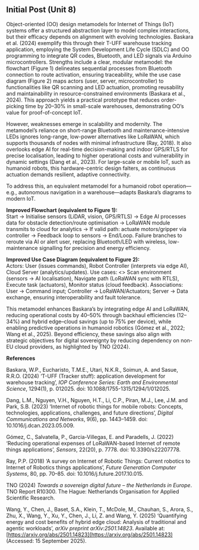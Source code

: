 ## **Initial Post (Unit 8\)**

Object-oriented (OO) design metamodels for Internet of Things (IoT) systems offer a structured abstraction layer to model complex interactions, but their efficacy depends on alignment with evolving technologies. Baskara et al. (2024) exemplify this through their T-UFF warehouse tracking application, employing the System Development Life Cycle (SDLC) and OO programming to integrate QR codes, Bluetooth, and LED signals via Arduino microcontrollers. Strengths include a clear, modular metamodel: the flowchart (Figure 1\) delineates sequential processes from Bluetooth connection to route activation, ensuring traceability, while the use case diagram (Figure 2\) maps actors (user, server, microcontroller) to functionalities like QR scanning and LED actuation, promoting reusability and maintainability in resource-constrained environments (Baskara et al., 2024). This approach yields a practical prototype that reduces order-picking time by 20–30% in small-scale warehouses, demonstrating OO’s value for proof-of-concept IoT.

However, weaknesses emerge in scalability and modernity. The metamodel’s reliance on short-range Bluetooth and maintenance-intensive LEDs ignores long-range, low-power alternatives like LoRaWAN, which supports thousands of nodes with minimal infrastructure (Ray, 2018). It also overlooks edge AI for real-time decision-making and indoor GPS/RTLS for precise localisation, leading to higher operational costs and vulnerability in dynamic settings (Dang et al., 2023). For large-scale or mobile IoT, such as humanoid robots, this hardware-centric design falters, as continuous actuation demands resilient, adaptive connectivity.

To address this, an equivalent metamodel for a humanoid robot operation—e.g., autonomous navigation in a warehouse—adapts Baskara’s diagrams to modern IoT.

**Improved Flowchart (equivalent to Figure 1):**  
Start → Initialise sensors (LiDAR, vision, GPS/RTLS) → Edge AI processes data for obstacle detection/route optimisation → LoRaWAN module transmits to cloud for analytics → If valid path: actuate motors/gripper via controller → Feedback loop to sensors → End/Loop. Failure branches to reroute via AI or alert user, replacing Bluetooth/LED with wireless, low-maintenance signalling for precision and energy efficiency.

**Improved Use Case Diagram (equivalent to Figure 2):**  
Actors: User (issues commands), Robot Controller (interprets via edge AI), Cloud Server (analytics/updates). Use cases: \<\> Scan environment (sensors → AI localisation), Navigate path (LoRaWAN sync with RTLS), Execute task (actuators), Monitor status (cloud feedback). Associations: User → Command input; Controller → LoRaWAN/Actuators; Server → Data exchange, ensuring interoperability and fault tolerance.

This metamodel enhances Baskara’s by integrating edge AI and LoRaWAN, reducing operational costs by 40–50% through backhaul efficiencies (12–34%) and hybrid edge–cloud savings (up to 75% per device), while enabling predictive operations in humanoid robotics (Gómez et al., 2022; Wang et al., 2025). Beyond efficiency, these savings also align with strategic objectives for digital sovereignty by reducing dependency on non-EU cloud providers, as highlighted by TNO (2024).

**References**

Baskara, W.P., Eucharisto, T.M.E., Utari, N.K.R., Soimun, A. and Sasue, R.R.O. (2024) ‘T-UFF (Tracker stuff): application development for warehouse tracking’, *IOP Conference Series: Earth and Environmental Science*, 1294(1), p. 012025\. doi: 10.1088/1755-1315/1294/1/012025.

Dang, L.M., Nguyen, V.H., Nguyen, H.T., Li, C.P., Piran, M.J., Lee, J.M. and Park, S.B. (2023) ‘Internet of robotic things for mobile robots: Concepts, technologies, applications, challenges, and future directions’, *Digital Communications and Networks*, 9(6), pp. 1443–1459. doi: 10.1016/j.dcan.2023.05.009.

Gómez, C., Salvatella, P., Garcia-Villegas, E. and Paradells, J. (2022) ‘Reducing operational expenses of LoRaWAN-based Internet of remote things applications’, *Sensors*, 22(20), p. 7778\. doi: 10.3390/s22207778.

Ray, P.P. (2018) ‘A survey on Internet of Robotic Things: Current robotics to Internet of Robotics things applications’, *Future Generation Computer Systems*, 80, pp. 70–85. doi: 10.1016/j.future.2017.10.015.

TNO (2024) *Towards a sovereign digital future – the Netherlands in Europe*. TNO Report R10300. The Hague: Netherlands Organisation for Applied Scientific Research.

Wang, Y., Chen, J., Baset, S.A., Klein, T., McDole, M., Chauhan, S., Arora, S., Zhu, X., Wang, Y., Xu, Y., Chen, J., Li, Z. and Wang, Y. (2025) ‘Quantifying energy and cost benefits of hybrid edge cloud: Analysis of traditional and agentic workloads’, *arXiv preprint arXiv:2501.14823*. Available at: [https://arxiv.org/abs/2501.14823](https://arxiv.org/abs/2501.14823) (Accessed: 15 September 2025).

